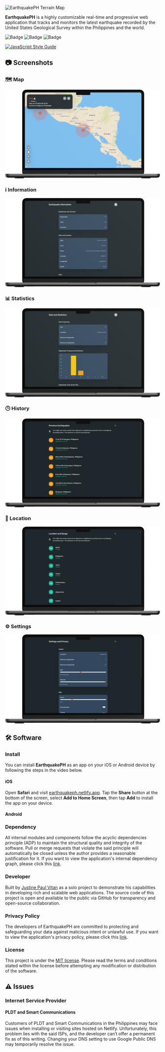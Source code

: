 ![EarthquakePH Terrain Map](https://github.com/jpvitan/earthquakeph/blob/master/resources/images/mockups/terrain.png)


**EarthquakePH** is a highly customizable real-time and progressive web application that tracks and monitors the latest earthquake recorded by the United States Geological Survey within the Philippines and the world.


![Badge](https://img.shields.io/netlify/f9270efb-3f2a-480f-9a0f-83ec79c806ae?style=plastic)
![Badge](https://img.shields.io/github/package-json/v/jpvitan/earthquakeph)
![Badge](https://img.shields.io/github/license/jpvitan/earthquakeph)


[![JavaScript Style Guide](https://cdn.rawgit.com/standard/standard/master/badge.svg)](https://github.com/standard/standard)


## 📷 Screenshots


### 🗺️ Map


![EarthquakePH Light Map](https://github.com/jpvitan/earthquakeph/blob/master/resources/images/mockups/light.png)


### ℹ️ Information


![EarthquakePH Information](https://github.com/jpvitan/earthquakeph/blob/master/resources/images/mockups/information.png)


### 📊 Statistics


![EarthquakePH Statistics](https://github.com/jpvitan/earthquakeph/blob/master/resources/images/mockups/statistics.png)


### 🕒 History


![EarthquakePH History](https://github.com/jpvitan/earthquakeph/blob/master/resources/images/mockups/history.png)


### 📍 Location


![EarthquakePH Location](https://github.com/jpvitan/earthquakeph/blob/master/resources/images/mockups/location.png)


### ⚙️ Settings


![EarthquakePH Settings](https://github.com/jpvitan/earthquakeph/blob/master/resources/images/mockups/settings.png)


## 🛠️ Software


### Install


You can install **EarthquakePH** as an app on your iOS or Android device by following the steps in the video below.


#### iOS


Open **Safari** and visit [earthquakeph.netlify.app](https://earthquakeph.netlify.app). Tap the **Share** button at the bottom of the screen, select **Add to Home Screen**, then tap **Add** to install the app on your device.


#### Android


### Dependency


All internal modules and components follow the acyclic dependencies principle (ADP) to maintain the structural quality and integrity of the software. Pull or merge requests that violate the said principle will automatically be closed unless the author provides a reasonable justification for it. If you want to view the application's internal dependency graph, please click this [link](https://github.com/jpvitan/earthquakeph/blob/master/resources/images/dependencies/dependencygraph.svg).


### Developer


Built by [Justine Paul Vitan](https://jpvitan.com/) as a solo project to demonstrate his capabilities in developing rich and scalable web applications. The source code of this project is open and available to the public via GitHub for transparency and open-source collaboration.


### Privacy Policy


The developers of EarthquakePH are committed to protecting and safeguarding your data against malicious intent or unlawful use. If you want to view the application's privacy policy, please click this [link](https://sites.google.com/view/earthquakeph-privacy-policy?usp=sharing).


### License


This project is under the [MIT license](https://github.com/jpvitan/earthquakeph/blob/master/LICENSE). Please read the terms and conditions stated within the license before attempting any modification or distribution of the software.


## ⚠️ Issues


### Internet Service Provider


#### PLDT and Smart Communications


Customers of PLDT and Smart Communications in the Philippines may face issues when installing or visiting sites hosted on Netlify. Unfortunately, this problem lies with the said ISPs, and the developer can’t offer a permanent fix as of this writing. Changing your DNS setting to use Google Public DNS may temporarily resolve the issue.
